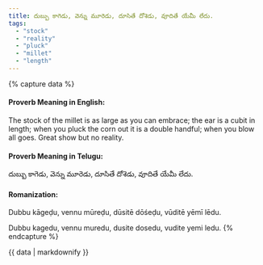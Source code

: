 ```yaml
---
title: దుబ్బు కాగెడు, వెన్ను మూరెడు, దూసితే దోశెడు, వూదితే యేమీ లేదు.
tags:
  - "stock"
  - "reality"
  - "pluck"
  - "millet"
  - "length"
---
```


{% capture data %}
#### Proverb Meaning in English:
The stock of the millet is as large as you can embrace; the ear is a cubit in length; when you pluck the corn out it is a double handful; when you blow all goes.
Great show but no reality.

#### Proverb Meaning in Telugu:
దుబ్బు కాగెడు, వెన్ను మూరెడు, దూసితే దోశెడు, వూదితే యేమీ లేదు.

#### Romanization:
Dubbu kāgeḍu, vennu mūreḍu, dūsitē dōśeḍu, vūditē yēmī lēdu.

Dubbu kagedu, vennu muredu, dusite dosedu, vudite yemi ledu.
{% endcapture %}

{{ data | markdownify }}

